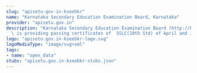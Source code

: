 ```yaml
---
slug: "apisetu-gov-in-kseebkr"
name: "Karnataka Secondary Education Examination Board, Karnataka"
provider: "apisetu.gov.in"
description: "Karnataka Secondary Education Examination Board (http://kseeb.kar.nic.in)\
  \ is providing passing certificates of  SSLC(10th Std) of April and June-2018 Examinations."
logo: "apisetu.gov.in-kseebkr-logo.svg"
logoMediaType: "image/svg+xml"
tags:
- name: "open_data"
stubs: "apisetu.gov.in-kseebkr-stubs.json"
---
```

